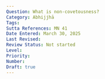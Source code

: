 ```yaml
---
Question: What is non-covetousness?
Category: Abhijjhā
Tags:
Sutta References: MN 41
Date Entered: March 30, 2025
Last Revised:
Review Status: Not started
Level: 
Priority: 
Number: 
Draft: true
---
```

